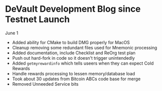 
# DeVault Development Blog since Testnet Launch

June 1

* Added ability for CMake to build DMG properly for MacOS
* Cleanup removing some redundant files used for Mnemonic processing
* Added documentation, include Checklist and ReOrg test plan
* Push out hard-fork in code so it doesn't trigger unintendedly
* Added `getmyrewardinfo` which tells useers when they can expect Cold Rewards
* Handle rewards processing to lessen memory/database load
* Took about 30 updates from Bitcoin ABCs code base for merge
* Removed Unneeded Service bits

